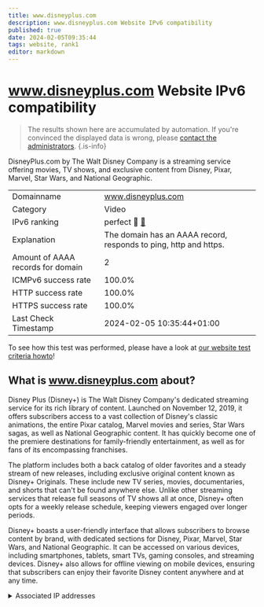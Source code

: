 ```yaml
---
title: www.disneyplus.com
description: www.disneyplus.com Website IPv6 compatibility
published: true
date: 2024-02-05T09:35:44
tags: website, rank1
editor: markdown
---
```


# www.disneyplus.com Website IPv6 compatibility

> The results shown here are accumulated by automation. If you're convinced the displayed data is wrong, please [contact the administrators](/howto/chat). 
{.is-info}

DisneyPlus.com by The Walt Disney Company is a streaming service offering movies, TV shows, and exclusive content from Disney, Pixar, Marvel, Star Wars, and National Geographic.


|   |   |
| - | - |
| Domainname | www.disneyplus.com
| Category | Video |
| IPv6 ranking | perfect :1st_place_medal: [🔗](/howto/ranking) |
| Explanation | The domain has an AAAA record, responds to ping, http and https. |
| Amount of AAAA records for domain | 2 |
| ICMPv6 success rate | 100.0%|
| HTTP success rate | 100.0% |
| HTTPS success rate | 100.0% |
| Last Check Timestamp | 2024-02-05 10:35:44+01:00 |

To see how this test was performed, please have a look at [our website test criteria howto](/howto/testcriteria/website)!


## What is www.disneyplus.com about?
Disney Plus (Disney+) is The Walt Disney Company's dedicated streaming service for its rich library of content. Launched on November 12, 2019, it offers subscribers access to a vast collection of Disney's classic animations, the entire Pixar catalog, Marvel movies and series, Star Wars sagas, as well as National Geographic content. It has quickly become one of the premiere destinations for family-friendly entertainment, as well as for fans of its encompassing franchises.

The platform includes both a back catalog of older favorites and a steady stream of new releases, including exclusive original content known as Disney+ Originals. These include new TV series, movies, documentaries, and shorts that can't be found anywhere else. Unlike other streaming services that release full seasons of TV shows all at once, Disney+ often opts for a weekly release schedule, keeping viewers engaged over longer periods.

Disney+ boasts a user-friendly interface that allows subscribers to browse content by brand, with dedicated sections for Disney, Pixar, Marvel, Star Wars, and National Geographic. It can be accessed on various devices, including smartphones, tablets, smart TVs, gaming consoles, and streaming devices. Disney+ also allows for offline viewing on mobile devices, ensuring that subscribers can enjoy their favorite Disney content anywhere and at any time.



<details>
<summary>Associated IP addresses</summary>

2a02:26f0:280:195::37a5

2a02:26f0:280:185::37a5

</details>
